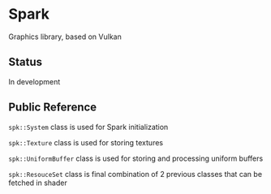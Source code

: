# Spark
Graphics library, based on Vulkan
## Status
In development
## Public Reference
```spk::System``` class is used for Spark initialization

```spk::Texture``` class is used for storing textures

```spk::UniformBuffer``` class is used for storing and processing uniform buffers

```spk::ResouceSet``` class is final combination of 2 previous classes that can be fetched in shader
